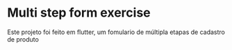 # Multi step form exercise

Este projeto foi feito em flutter, um fomulario de múltipla etapas de cadastro de produto
